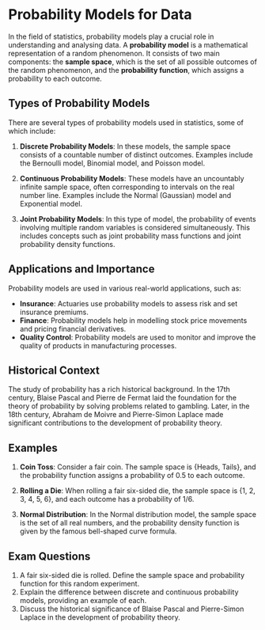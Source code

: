 # Probability Models for Data

In the field of statistics, probability models play a crucial role in understanding and analysing data. A **probability model** is a mathematical representation of a random phenomenon. It consists of two main components: the **sample space**, which is the set of all possible outcomes of the random phenomenon, and the **probability function**, which assigns a probability to each outcome.

## Types of Probability Models

There are several types of probability models used in statistics, some of which include:

1. **Discrete Probability Models**: In these models, the sample space consists of a countable number of distinct outcomes. Examples include the Bernoulli model, Binomial model, and Poisson model.

2. **Continuous Probability Models**: These models have an uncountably infinite sample space, often corresponding to intervals on the real number line. Examples include the Normal (Gaussian) model and Exponential model.

3. **Joint Probability Models**: In this type of model, the probability of events involving multiple random variables is considered simultaneously. This includes concepts such as joint probability mass functions and joint probability density functions.

## Applications and Importance

Probability models are used in various real-world applications, such as:

- **Insurance**: Actuaries use probability models to assess risk and set insurance premiums.
- **Finance**: Probability models help in modelling stock price movements and pricing financial derivatives.
- **Quality Control**: Probability models are used to monitor and improve the quality of products in manufacturing processes.

## Historical Context

The study of probability has a rich historical background. In the 17th century, Blaise Pascal and Pierre de Fermat laid the foundation for the theory of probability by solving problems related to gambling. Later, in the 18th century, Abraham de Moivre and Pierre-Simon Laplace made significant contributions to the development of probability theory.

## Examples

1. **Coin Toss**: Consider a fair coin. The sample space is {Heads, Tails}, and the probability function assigns a probability of 0.5 to each outcome.

2. **Rolling a Die**: When rolling a fair six-sided die, the sample space is {1, 2, 3, 4, 5, 6}, and each outcome has a probability of 1/6.

3. **Normal Distribution**: In the Normal distribution model, the sample space is the set of all real numbers, and the probability density function is given by the famous bell-shaped curve formula.

## Exam Questions

1. A fair six-sided die is rolled. Define the sample space and probability function for this random experiment.
2. Explain the difference between discrete and continuous probability models, providing an example of each.
3. Discuss the historical significance of Blaise Pascal and Pierre-Simon Laplace in the development of probability theory.